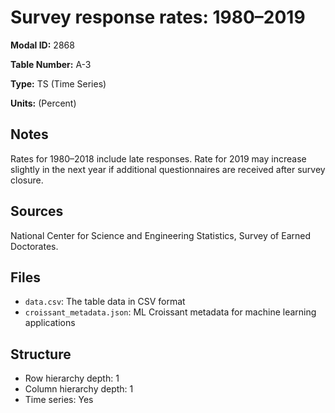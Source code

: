 # Survey response rates: 1980&#8211;2019

**Modal ID:** 2868

**Table Number:** A-3

**Type:** TS (Time Series)

**Units:** (Percent)

## Notes

Rates for 1980–2018 include late responses. Rate for 2019 may increase slightly in the next year if additional questionnaires are received after survey closure.

## Sources

National Center for Science and Engineering Statistics, Survey of Earned Doctorates.

## Files

- `data.csv`: The table data in CSV format
- `croissant_metadata.json`: ML Croissant metadata for machine learning applications

## Structure

- Row hierarchy depth: 1
- Column hierarchy depth: 1
- Time series: Yes

